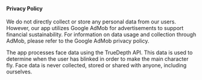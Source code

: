 #### Privacy Policy

We do not directly collect or store any personal data from our users. However, our app utilizes Google AdMob for advertisements to support financial sustainability. For information on data usage and collection through AdMob, please refer to the Google AdMob privacy policy.

The app processes face data using the TrueDepth API. This data is used to determine when the user has blinked in order to make the main character fly. Face data is never collected, stored or shared with anyone, including ourselves.
